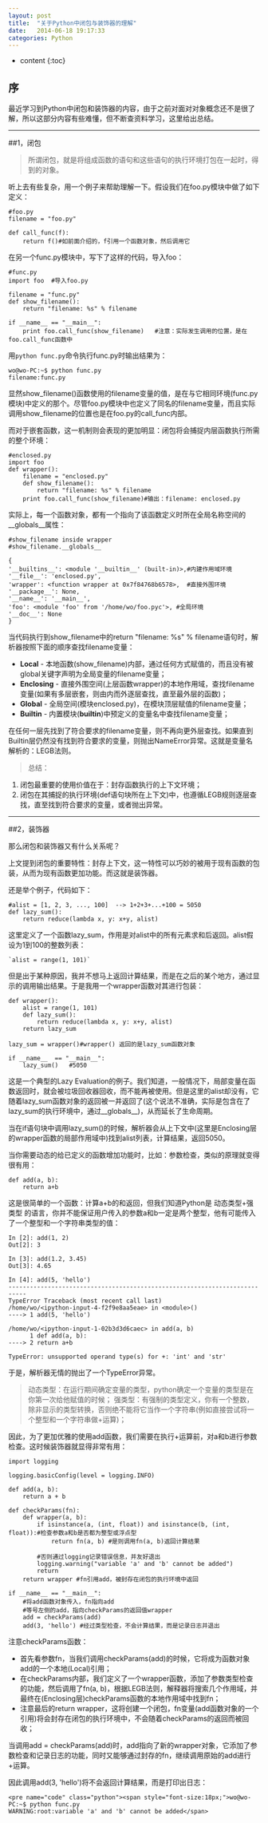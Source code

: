 ```yaml
---
layout: post
title:  "关于Python中闭包与装饰器的理解"
date:   2014-06-18 19:17:33
categories: Python
---
```


* content
{:toc}

## 序

最近学习到Python中闭包和装饰器的内容，由于之前对面对对象概念还不是很了解，所以这部分内容有些难懂，但不断查资料学习，这里给出总结。

---

##1，闭包

>所谓闭包，就是将组成函数的语句和这些语句的执行环境打包在一起时，得到的对象。

听上去有些复杂，用一个例子来帮助理解一下。假设我们在foo.py模块中做了如下定义：

    #foo.py  
    filename = "foo.py"  
      
    def call_func(f):  
    	return f()#如前面介绍的，f引用一个函数对象，然后调用它 

在另一个func.py模块中，写下了这样的代码，导入foo：

    #func.py  
    import foo  #导入foo.py  
  
    filename = "func.py"  
    def show_filename():  
    	return "filename: %s" % filename  
      
    if __name__ == "__main__":  
    	print foo.call_func(show_filename)   #注意：实际发生调用的位置，是在foo.call_func函数中

用`python func.py`命令执行func.py时输出结果为：
   
    wo@wo-PC:~$ python func.py   
    filename:func.py 

显然show_filename()函数使用的filename变量的值，是在与它相同环境(func.py模块)中定义的那个。尽管foo.py模块中也定义了同名的filename变量，而且实际调用show_filename的位置也是在foo.py的call_func内部。

而对于嵌套函数，这一机制则会表现的更加明显：闭包将会捕捉内层函数执行所需的整个环境：

    #enclosed.py  
    import foo  
    def wrapper():  
    	filename = "enclosed.py"  
    	def show_filename():  
    		return "filename: %s" % filename  
    	print foo.call_func(show_filename)#输出：filename: enclosed.py  

实际上，每一个函数对象，都有一个指向了该函数定义时所在全局名称空间的__globals__属性：

    #show_filename inside wrapper  
    #show_filename.__globals__  
      
    {  
    '__builtins__': <module '__builtin__' (built-in)>,#内建作用域环境  
    '__file__': 'enclosed.py',   
    'wrapper': <function wrapper at 0x7f84768b6578>,  #直接外围环境  
    '__package__': None,  
    '__name__': '__main__',  
    'foo': <module 'foo' from '/home/wo/foo.pyc'>, #全局环境  
    '__doc__': None 
    }  

当代码执行到show_filename中的return "filename: %s" % filename语句时，解析器按照下面的顺序查找filename变量：

* **Local** - 本地函数(show_filename)内部，通过任何方式赋值的，而且没有被global关键字声明为全局变量的filename变量；
* **Enclosing** - 直接外围空间(上层函数wrapper)的本地作用域，查找filename变量(如果有多层嵌套，则由内而外逐层查找，直至最外层的函数)；
* **Global** - 全局空间(模块enclosed.py)，在模块顶层赋值的filename变量；
* **Builtin** - 内置模块(__builtin__)中预定义的变量名中查找filename变量；

在任何一层先找到了符合要求的filename变量，则不再向更外层查找。如果直到Builtin层仍然没有找到符合要求的变量，则抛出NameError异常。这就是变量名解析的：LEGB法则。

>总结：
>
1. 闭包最重要的使用价值在于：封存函数执行的上下文环境；
2. 闭包在其捕捉的执行环境(def语句块所在上下文)中，也遵循LEGB规则逐层查找，直至找到符合要求的变量，或者抛出异常。

---

##2，装饰器

那么闭包和装饰器又有什么关系呢？

上文提到闭包的重要特性：封存上下文，这一特性可以巧妙的被用于现有函数的包装，从而为现有函数更加功能。而这就是装饰器。

还是举个例子，代码如下：

    #alist = [1, 2, 3, ..., 100]  --> 1+2+3+...+100 = 5050  
    def lazy_sum():  
    	return reduce(lambda x, y: x+y, alist) 

这里定义了一个函数lazy_sum，作用是对alist中的所有元素求和后返回。alist假设为1到100的整数列表：

	`alist = range(1, 101)` 

但是出于某种原因，我并不想马上返回计算结果，而是在之后的某个地方，通过显示的调用输出结果。于是我用一个wrapper函数对其进行包装：

    def wrapper():  
    	alist = range(1, 101)  
    	def lazy_sum():  
    		return reduce(lambda x, y: x+y, alist)  
    	return lazy_sum  
      
    lazy_sum = wrapper()#wrapper() 返回的是lazy_sum函数对象  
      
    if __name__  == "__main__":  
    	lazy_sum()   #5050 

这是一个典型的Lazy Evaluation的例子。我们知道，一般情况下，局部变量在函数返回时，就会被垃圾回收器回收，而不能再被使用。但是这里的alist却没有，它随着lazy_sum函数对象的返回被一并返回了(这个说法不准确，实际是包含在了lazy_sum的执行环境中，通过__globals__)，从而延长了生命周期。

当在if语句块中调用lazy_sum()的时候，解析器会从上下文中(这里是Enclosing层的wrapper函数的局部作用域中)找到alist列表，计算结果，返回5050。

当你需要动态的给已定义的函数增加功能时，比如：参数检查，类似的原理就变得很有用：
    
    def add(a, b):  
    	return a+b  

这是很简单的一个函数：计算a+b的和返回，但我们知道Python是 动态类型+强类型 的语言，你并不能保证用户传入的参数a和b一定是两个整型，他有可能传入了一个整型和一个字符串类型的值：

    In [2]: add(1, 2)  
    Out[2]: 3  
      
    In [3]: add(1.2, 3.45)  
    Out[3]: 4.65  
      
    In [4]: add(5, 'hello')  
    ---------------------------------------------------------------------------  
    TypeError Traceback (most recent call last)  
    /home/wo/<ipython-input-4-f2f9e8aa5eae> in <module>()  
    ----> 1 add(5, 'hello')  
      
    /home/wo/<ipython-input-1-02b3d3d6caec> in add(a, b)  
      	  1 def add(a, b):  
    ----> 2 return a+b  
      
    TypeError: unsupported operand type(s) for +: 'int' and 'str' 

于是，解析器无情的抛出了一个TypeError异常。

>动态类型：在运行期间确定变量的类型，python确定一个变量的类型是在你第一次给他赋值的时候；
强类型：有强制的类型定义，你有一个整数，除非显示的类型转换，否则绝不能将它当作一个字符串(例如直接尝试将一个整型和一个字符串做+运算)；

因此，为了更加优雅的使用add函数，我们需要在执行+运算前，对a和b进行参数检查。这时候装饰器就显得非常有用：

    import logging  
      
    logging.basicConfig(level = logging.INFO)  
      
    def add(a, b):  
    	return a + b  
      
    def checkParams(fn):  
    	def wrapper(a, b):  
    		if isinstance(a, (int, float)) and isinstance(b, (int, float)):#检查参数a和b是否都为整型或浮点型  
    			return fn(a, b) #是则调用fn(a, b)返回计算结果  
      
    		#否则通过logging记录错误信息，并友好退出  
    		logging.warning("variable 'a' and 'b' cannot be added") 
    		return  
    	return wrapper #fn引用add，被封存在闭包的执行环境中返回  
      
    if __name__ == "__main__":  
    	#将add函数对象传入，fn指向add  
    	#等号左侧的add，指向checkParams的返回值wrapper  
    	add = checkParams(add)
    	add(3, 'hello') #经过类型检查，不会计算结果，而是记录日志并退出
注意checkParams函数：

* 首先看参数fn，当我们调用checkParams(add)的时候，它将成为函数对象add的一个本地(Local)引用；
* 在checkParams内部，我们定义了一个wrapper函数，添加了参数类型检查的功能，然后调用了fn(a, b)，根据LEGB法则，解释器将搜索几个作用域，并最终在(Enclosing层)checkParams函数的本地作用域中找到fn；
* 注意最后的return wrapper，这将创建一个闭包，fn变量(add函数对象的一个引用)将会封存在闭包的执行环境中，不会随着checkParams的返回而被回收；
 
当调用add = checkParams(add)时，add指向了新的wrapper对象，它添加了参数检查和记录日志的功能，同时又能够通过封存的fn，继续调用原始的add进行+运算。

因此调用add(3, 'hello')将不会返回计算结果，而是打印出日志：

    <pre name="code" class="python"><span style="font-size:18px;">wo@wo-PC:~$ python func.py   
    WARNING:root:variable 'a' and 'b' cannot be added</span> 